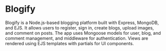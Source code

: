 # Blogify
Blogify is a Node.js-based blogging platform built with Express, MongoDB, and EJS. It allows users to register, sign in, create blogs, upload images, and comment on posts. The app uses Mongoose models for user, blog, and comment management, and middleware for authentication. Views are rendered using EJS templates with partials for UI components. 
